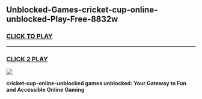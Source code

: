 
## Unblocked-Games-cricket-cup-online-unblocked-Play-Free-8832w
<h3>
<a href="https://premium76.site?title=cricket-cup-online-unblocked&ref=20M">CLICK TO PLAY</a></h3>
<hr>

<h3>
<a href="https://premium76.site?title=cricket-cup-online-unblocked&ref=20M">CLICK 2 PLAY</a>
  
</h3>

<a href="https://premium76.site?title=cricket-cup-online-unblocked&ref=19M"><img src="https://clearcache.store/games.png"></a>


**cricket-cup-online-unblocked games unblocked: Your Gateway to Fun and Accessible Online Gaming**
